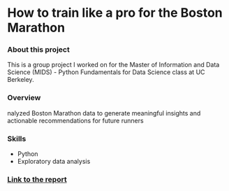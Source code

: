 # How to train like a pro for the Boston Marathon

### About this project
This is a group project I worked on for the Master of Information and Data Science (MIDS) - Python Fundamentals for Data Science class at UC Berkeley.

### Overview
nalyzed Boston Marathon data to generate meaningful insights and actionable recommendations for future runners

### Skills
* Python
* Exploratory data analysis

### [Link to the report](https://github.com/nobuyamaguchi/w200_final/blob/master/Project%202%20Final%20Report.pdf)
